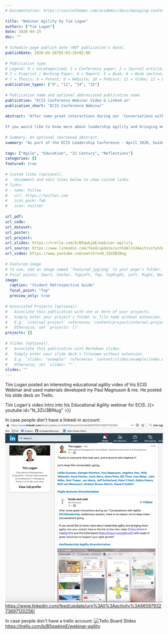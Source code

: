 ```yaml
---
# Documentation: https://sourcethemes.com/academic/docs/managing-content/

title: "Webinar Agility by Tim Logan"
authors: ["Tim Logan"]
date: 2020-04-25
doi: ""

# Schedule page publish date (NOT publication's date).
publishDate: 2020-04-26T05:03:26+02:00

# Publication type.
# Legend: 0 = Uncategorized; 1 = Conference paper; 2 = Journal article;
# 3 = Preprint / Working Paper; 4 = Report; 5 = Book; 6 = Book section;
# 7 = Thesis; 8 = Patent; 9 = Website; 10 = Podcast; 11 = Video; 12 = Blog; 13 = Traditional Media; 14 = Social Media; 15 = Conference Webinar; 16 = Conference Presentation
publication_types: ["9", "11", "14", "15"]

# Publication name and optional abbreviated publication name.
publication: "ECIS Conference Webinar Video & Linked-in"
publication_short: "ECIS Conference Webinar"

abstract: "After some great interactions during our 'Conversations with Agility' #ECISleadership conference session, there is no reason not to keep these conversations going.

If you would like to know more about leadership agility and bringing more agility into your school, here is the link to the intro video (https://lnkd.in/dgDgCZh) and the trello board (http://tinyurl.com/qltvvd7) with loads of great resources to support your agile growth!"

# Summary. An optional shortened abstract.
summary: "As part of the ECIS Leadership Conference - April 2020, Guide and Lead Managing Partner, Tim Logan gives an overview of the importance of agility in building schools as life-affirming 21st century organisations."

tags: ["Agile", "Education", "21 Century", "Reflections"]
categories: []
featured: true

# Custom links (optional).
#   Uncomment and edit lines below to show custom links.
# links:
# - name: Follow
#   url: https://twitter.com
#   icon_pack: fab
#   icon: twitter

url_pdf:
url_code:
url_dataset:
url_poster:
url_project:
url_slides: https://trello.com/b/B5qwkjmE/webinar-agility
url_source: https://www.linkedin.com/feed/update/urn%3Ali%3Aactivity%3A6659793273697120256/
url_video: https://www.youtube.com/watch?v=N_3ZU3BINug

# Featured image
# To use, add an image named `featured.jpg/png` to your page's folder.
# Focal points: Smart, Center, TopLeft, Top, TopRight, Left, Right, BottomLeft, Bottom, BottomRight.
image:
  caption: "Student Retrospective Guide"
  focal_point: "Top"
  preview_only: true

# Associated Projects (optional).
#   Associate this publication with one or more of your projects.
#   Simply enter your project's folder or file name without extension.
#   E.g. `internal-project` references `content/project/internal-project/index.md`.
#   Otherwise, set `projects: []`.
projects: []

# Slides (optional).
#   Associate this publication with Markdown slides.
#   Simply enter your slide deck's filename without extension.
#   E.g. `slides: "example"` references `content/slides/example/index.md`.
#   Otherwise, set `slides: ""`.
slides: ""
---
```

Tim Logan posted an interesting educational agility video of his ECIS Webinar and used materials developed my Paul Magnuson & me.  He posted his slide deck on Trello.

Tim Logan's video Intro into his Educational Agility webinar for ECIS.
{{< youtube id="N_3ZU3BINug" >}}

In case people don't have a linked-in account:
![Linked-in Post](tim_logan_ecis_webinar_linkedin.png)
https://www.linkedin.com/feed/update/urn%3Ali%3Aactivity%3A6659793273697120256/

In case people don't have a trello account:
![Tello Board Slides](tim_logan_agile_webinar_ecis_trello.png)
https://trello.com/b/B5qwkjmE/webinar-agility
